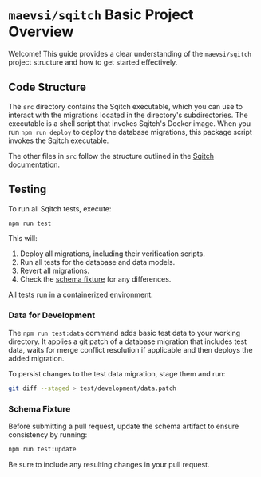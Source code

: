 # `maevsi/sqitch` Basic Project Overview

Welcome! This guide provides a clear understanding of the `maevsi/sqitch` project structure and how to get started effectively.

## Code Structure

The `src` directory contains the Sqitch executable, which you can use to interact with the migrations located in the directory's subdirectories.
The executable is a shell script that invokes Sqitch's Docker image.
When you run `npm run deploy` to deploy the database migrations, this package script invokes the Sqitch executable.

The other files in `src` follow the structure outlined in the [Sqitch documentation](https://sqitch.org/docs/).


## Testing

To run all Sqitch tests, execute:

```sh
npm run test
```

This will:

1. Deploy all migrations, including their verification scripts.
2. Run all tests for the database and data models.
3. Revert all migrations.
4. Check the [schema fixture](#schema-fixture) for any differences.

All tests run in a containerized environment.

<!-- TODO: explain test data directory -->
<!-- TODO: explain test/test.sh -->

### Data for Development

The `npm run test:data` command adds basic test data to your working directory.
It applies a git patch of a database migration that includes test data, waits for merge conflict resolution if applicable and then deploys the added migration.

To persist changes to the test data migration, stage them and run:

```sh
git diff --staged > test/development/data.patch
```

### Schema Fixture

Before submitting a pull request, update the schema artifact to ensure consistency by running:

```sh
npm run test:update
```

Be sure to include any resulting changes in your pull request.

<!-- TODO: ## Developer Tooling, explain husky / why node is necessary -->
